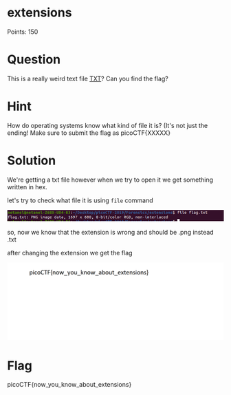 # extensions

Points: 150

# Question

This is a really weird text file [TXT](flag.txt)? Can you find the flag?

# Hint 

How do operating systems know what kind of file it is? (It's not just the ending!
Make sure to submit the flag as picoCTF{XXXXX}

# Solution

We're getting a txt file however when we try to open it we get something written in hex.

let's try to check what file it is using ```file``` command 

![](file.png)

so, now we know that the extension is wrong and should be .png instead .txt

after changing the extension we get the flag 

![](flag.png)

# Flag
picoCTF{now_you_know_about_extensions}

